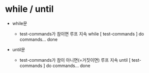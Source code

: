 # while / until

- while문
    - test-commands가 참이면 루프 지속
    while [ test-commands ]
    do
        commands...
    done

- until문
    - test-commands가 참이 아니면(=거짓이면) 루프 지속
    until [ test-commands ]
    do
        commands...
    done